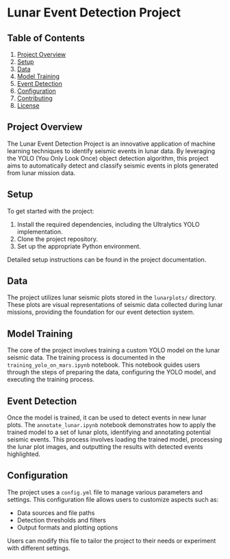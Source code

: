 # Lunar Event Detection Project

## Table of Contents

1. [Project Overview](#project-overview)
2. [Setup](#setup)
3. [Data](#data)
4. [Model Training](#model-training)
5. [Event Detection](#event-detection)
6. [Configuration](#configuration)
7. [Contributing](#contributing)
8. [License](#license)

## Project Overview

The Lunar Event Detection Project is an innovative application of machine learning techniques to identify seismic events in lunar data. By leveraging the YOLO (You Only Look Once) object detection algorithm, this project aims to automatically detect and classify seismic events in plots generated from lunar mission data.

## Setup

To get started with the project:

1. Install the required dependencies, including the Ultralytics YOLO implementation.
2. Clone the project repository.
3. Set up the appropriate Python environment.

Detailed setup instructions can be found in the project documentation.

## Data

The project utilizes lunar seismic plots stored in the `lunarplots/` directory. These plots are visual representations of seismic data collected during lunar missions, providing the foundation for our event detection system.

## Model Training

The core of the project involves training a custom YOLO model on the lunar seismic data. The training process is documented in the `training_yolo_on_mars.ipynb` notebook. This notebook guides users through the steps of preparing the data, configuring the YOLO model, and executing the training process.

## Event Detection

Once the model is trained, it can be used to detect events in new lunar plots. The `annotate_lunar.ipynb` notebook demonstrates how to apply the trained model to a set of lunar plots, identifying and annotating potential seismic events. This process involves loading the trained model, processing the lunar plot images, and outputting the results with detected events highlighted.

## Configuration

The project uses a `config.yml` file to manage various parameters and settings. This configuration file allows users to customize aspects such as:

- Data sources and file paths
- Detection thresholds and filters
- Output formats and plotting options

Users can modify this file to tailor the project to their needs or experiment with different settings.
